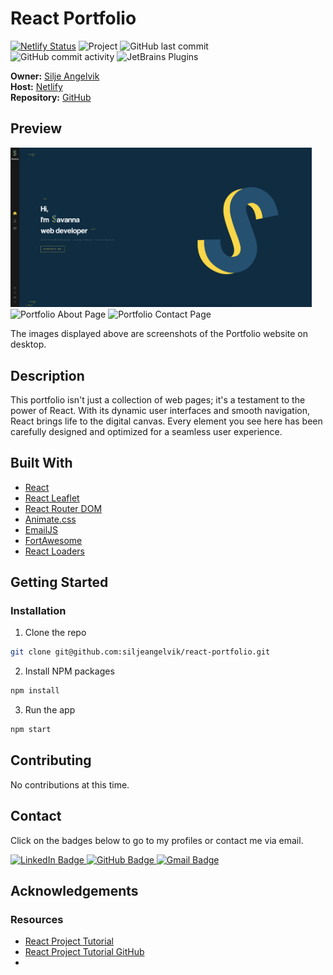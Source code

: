 # React Portfolio

[![Netlify Status](https://api.netlify.com/api/v1/badges/603346d3-d0f5-4200-b62d-f54fb4f3f622/deploy-status)](https://app.netlify.com/sites/savannadev/deploys)
![Project](https://img.shields.io/static/v1?label=project&message=portfolio&color=orange) ![GitHub last commit](https://img.shields.io/github/last-commit/siljeangelvik/react-portfolio?&color=ff69b4)  
![GitHub commit activity](https://img.shields.io/github/commit-activity/w/siljeangelvik/react-portfolio?&color=blue) ![JetBrains Plugins](https://img.shields.io/jetbrains/plugin/r/rating/R4Intellij?&color=blueviolet)

**Owner:** [Silje Angelvik](https://github.com/siljeangelvik)    
**Host:** [Netlify](https://savannadev.netlify.app/)  
**Repository:** [GitHub](https://github.com/siljeangelvik/react-portfolio)

## Preview

<img src="./public/media/project_react_portfolio_home.png" alt="Portfolio Home Page" width="482" /> <br/>
<img src="./public/media/project_react_portfolio_about.png" alt="Portfolio About Page" width="240" /> <img src="./public/media/project_react_portfolio_contact.png" alt="Portfolio Contact Page" width="240" />

The images displayed above are screenshots of the Portfolio website on desktop.

## Description

This portfolio isn't just a collection of web pages;
it's a testament to the power of React.
With its dynamic user interfaces and smooth navigation,
React brings life to the digital canvas.
Every element you see here has been carefully designed and
optimized for a seamless user experience.

## Built With

- [React](https://reactjs.org/)
- [React Leaflet](https://react-leaflet.js.org/)
- [React Router DOM](https://reactrouter.com/web/guides/quick-start)
- [Animate.css](https://animate.style/)
- [EmailJS](https://www.emailjs.com/docs/examples/reactjs/)
- [FortAwesome](https://fontawesome.com/)
- [React Loaders](https://www.npmjs.com/package/react-loaders)

## Getting Started

### Installation

1. Clone the repo

```sh
git clone git@github.com:siljeangelvik/react-portfolio.git
```

2. Install NPM packages

```sh
npm install
```

3. Run the app

```sh
npm start
```

## Contributing

No contributions at this time.

## Contact

Click on the badges below to go to my profiles or contact me via email.

<a href = "https://www.linkedin.com/in/siljeangelvik/">
    <img src="https://img.shields.io/badge/LinkedIn-0A66C2.svg?style=for-the-badge&logo=LinkedIn&logoColor=white" alt="LinkedIn Badge" />
</a>
<a href = "https://github.com/siljeangelvik">
    <img src="https://img.shields.io/badge/GitHub-181717.svg?style=for-the-badge&logo=GitHub&logoColor=white" alt="GitHub Badge" />
</a>
<a href = "mailto: angelviksilje@gmail.com">
    <img src="https://img.shields.io/badge/Gmail-EA4335.svg?style=for-the-badge&logo=Gmail&logoColor=white" alt="Gmail Badge" />
</a>

## Acknowledgements

### Resources

- [React Project Tutorial](https://www.youtube.com/watch?v=bmpI252DmiI)
- [React Project Tutorial GitHub](https://github.com/bobangajicsm/react-portfolio-website/tree/master/src/assets/images)
- 
